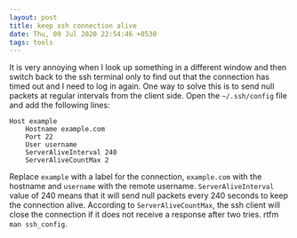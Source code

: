 ```yaml
---
layout: post
title: keep ssh connection alive
date: Thu, 09 Jul 2020 22:54:46 +0530
tags: tools
---
```


It is very annoying when I look up something in a different window and then switch back to the ssh terminal only to find out that the connection has timed out and I need to log in again.
One way to solve this is to send null packets at regular intervals from the client side. Open the `~/.ssh/config` file and add the following lines:

```
Host example
    Hostname example.com
    Port 22
    User username
    ServerAliveInterval 240
    ServerAliveCountMax 2
```

Replace `example` with a label for the connection, `example.com` with the hostname and `username` with the remote username. `ServerAliveInterval` value of 240 means that it will send null packets every 240 seconds to keep the connection alive. According to `ServerAliveCountMax`, the ssh client will close the connection if it does not receive a response after two tries. rtfm `man ssh_config`.
